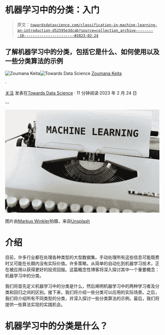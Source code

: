 # 机器学习中的分类：入门

> 原文：[`towardsdatascience.com/classification-in-machine-learning-an-introduction-d52595e3dcab?source=collection_archive---------10-----------------------#2023-02-24`](https://towardsdatascience.com/classification-in-machine-learning-an-introduction-d52595e3dcab?source=collection_archive---------10-----------------------#2023-02-24)

## 了解机器学习中的分类，包括它是什么、如何使用以及一些分类算法的示例

[](https://zoumanakeita.medium.com/?source=post_page-----d52595e3dcab--------------------------------)![Zoumana Keita](https://zoumanakeita.medium.com/?source=post_page-----d52595e3dcab--------------------------------)[](https://towardsdatascience.com/?source=post_page-----d52595e3dcab--------------------------------)![Towards Data Science](https://towardsdatascience.com/?source=post_page-----d52595e3dcab--------------------------------) [Zoumana Keita](https://zoumanakeita.medium.com/?source=post_page-----d52595e3dcab--------------------------------)

·

[关注](https://medium.com/m/signin?actionUrl=https%3A%2F%2Fmedium.com%2F_%2Fsubscribe%2Fuser%2Fe6ae785a30d&operation=register&redirect=https%3A%2F%2Ftowardsdatascience.com%2Fclassification-in-machine-learning-an-introduction-d52595e3dcab&user=Zoumana+Keita&userId=e6ae785a30d&source=post_page-e6ae785a30d----d52595e3dcab---------------------post_header-----------) 发表在[Towards Data Science](https://towardsdatascience.com/?source=post_page-----d52595e3dcab--------------------------------) · 11 分钟阅读·2023 年 2 月 24 日

--

[](https://medium.com/m/signin?actionUrl=https%3A%2F%2Fmedium.com%2F_%2Fbookmark%2Fp%2Fd52595e3dcab&operation=register&redirect=https%3A%2F%2Ftowardsdatascience.com%2Fclassification-in-machine-learning-an-introduction-d52595e3dcab&source=-----d52595e3dcab---------------------bookmark_footer-----------)![](img/c16208ec7dde75291c85a0ea05165cfa.png)

图片由[Markus Winkler](https://unsplash.com/@markuswinkler)拍摄，来自[Unsplash](https://unsplash.com/photos/f57lx37DCM4)

# 介绍

目前，许多行业都在处理各种类型的大型数据集。手动处理所有这些信息可能既费时又可能在长期内没有实际价值。许多策略，从简单的自动化到机器学习技术，正在被应用以获得更好的投资回报。这篇概念性博客将深入探讨其中一个重要概念：机器学习中的分类。

我们将首先定义机器学习中的分类是什么，然后阐明机器学习中的两种学习者及分类和回归之间的区别。接下来，我们将介绍一些分类可以应用的实际场景。之后，我们将介绍所有不同类型的分类，并深入探讨一些分类算法的示例。最后，我们将提供一些算法实现的实践机会。

# 机器学习中的分类是什么？
